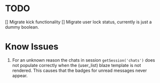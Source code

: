 # TODO

 [] Migrate kick functionality
 [] Migrate user lock status, currently is just a dummy boolean.

# Know Issues

 1. For an unknown reason the chats in session `getSession('chats')` does not populate correctly when the (user_list) blaze template is not rendered. This causes that the badges for unread messages never appear.
